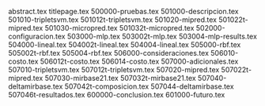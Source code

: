 abstract.tex
titlepage.tex
500000-pruebas.tex
501000-descripcion.tex
501010-tripletsvm.tex
501012t-tripletsvm.tex
501020-mipred.tex
501022t-mipred.tex
501030-micropred.tex
501032t-micropred.tex
502000-configuracion.tex
503000-mlp.tex
503002t-mlp.tex
503004-mlp-results.tex
504000-lineal.tex
504002t-lineal.tex
504004-lineal.tex
505000-rbf.tex
505002t-rbf.tex
505004-rbf.tex
506000-consideraciones.tex
506010-costo.tex
506012t-costo.tex
506014-costo.tex
507000-adicionales.tex
507010-tripletsvm.tex
507012t-tripletsvm.tex
507020-mipred.tex
507022t-mipred.tex
507030-mirbase21.tex
507032t-mirbase21.tex
507040-deltamirbase.tex
507042t-composicion.tex
507044-deltamirbase.tex
507046t-resultados.tex
600000-conclusion.tex
601000-futuro.tex
